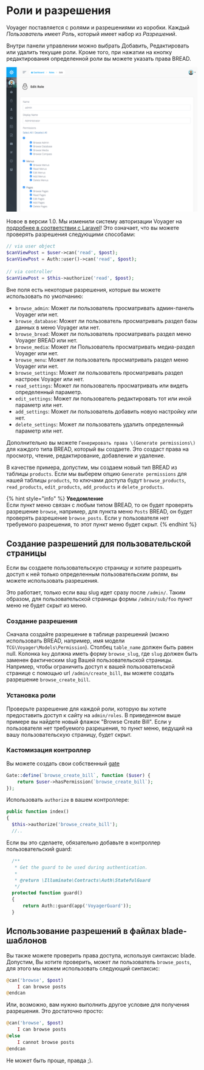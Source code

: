 # Роли и разрешения

Voyager поставляется с ролями и разрешениями из коробки. Каждый _Пользователь_ имеет _Роль_, который имеет набор из _Разрешений_.

Внутри панели управлении можно выбрать Добавить, Редактировать или удалить текущие роли. Кроме того, при нажатии на кнопку редактирования определенной роли вы можете указать права BREAD.

![](../.gitbook/assets/role.png)

Новое в версии 1.0. Мы изменили систему авторизации Voyager на [подробнее в соответствии с Laravel](https://laravel.com/docs/authorization#authorizing-actions-using-policies)! Это означает, что вы можете проверять разрешения следующими способами:

```php
// via user object
$canViewPost = $user->can('read', $post);
$canViewPost = Auth::user()->can('read', $post);

// via controller
$canViewPost = $this->authorize('read', $post);
```

Вне поля есть некоторые разрешения, которые вы можете использовать по умолчанию:

* `browse_admin`: Может ли пользователь просматривать админ-панель Voyager или нет.
* `browse_database`: Может ли пользователь просматривать раздел базы данных в меню Voyager или нет.
* `browse_bread`: Может ли пользователь просматривать раздел меню Voyager BREAD или нет.
* `browse_media`: Может ли Пользователь просматривать медиа-раздел Voyager или нет.
* `browse_menu`: Может ли пользователь просматривать раздел меню Voyager или нет.
* `browse_settings`: Может ли пользователь просматривать раздел настроек Voyager или нет.
* `read_settings`: Может ли пользователь просматривать или видеть определенный параметр.
* `edit_settings`: Может ли пользователь редактировать тот или иной параметр или нет.
* `add_settings`: Может ли пользователь добавить новую настройку или нет.
* `delete_settings`: Может ли пользователь удалить определенный параметр или нет.

Дополнительно вы можете `Генерировать права \(Generate permissions\)` для каждого типа BREAD, который вы создаете. Это создаст права на просмотр, чтение, редактирование, добавление и удаление.

В качестве примера, допустим, мы создаем новый тип BREAD из таблицы `products`. Если мы выберем опцию `Generate permissions` для нашей таблицы `products`, то ключами доступа будут `browse_products`, `read_products`, `edit_products`, `add_products` и `delete_products`.

{% hint style="info" %}
**Уведомление**  
Если пункт меню связан с любым типом BREAD, то он будет проверять разрешение `browse`, например, для пункта меню `Posts` BREAD, он будет проверять разрешение `browse_posts`. Если у пользователя нет требуемого разрешения, то этот пункт меню будет скрыт.
{% endhint %}

## Создание разрешений для пользовательской страницы

Если вы создаете пользовательскую страницу и хотите разрешить доступ к ней только определенным пользовательским ролям, вы можете использовать разрешения.

Это работает, только если ваш slug идет сразу после `/admin/`. Таким образом, для пользовательской страницы формы `/admin/sub/foo` пункт меню не будет скрыт из меню.

### Создание разрешения

Сначала создайте разрешение в таблице разрешений \(можно использовать BREAD, например, имя модели `TCG\Voyager\Models\Permission`\). Столбец `table_name` должен быть равен null. Колонка `key` должна иметь форму `browse_slug`, где `slug` должен быть заменен фактическим slug Вашей пользовательской страницы. Например, чтобы ограничить доступ к вашей пользовательской странице с помощью url `/admin/create_bill`, вы можете создать разрешение `browse_create_bill`.

### Установка роли

Проверьте разрешение для каждой роли, которую вы хотите предоставить доступ к сайту на `admin/roles`. В приведенном выше примере вы найдете новый флажок "Browse Create Bill". Если у пользователя нет требуемого разрешения, то пункт меню, ведущий на вашу пользовательскую страницу, будет скрыт.

### Кастомизация контроллер

Вы можете создать свои собственный [gate](https://laravel.com/docs/authorization#gates)

```php
Gate::define(`browse_create_bill`, function ($user) {
    return $user->hasPermission(`browse_create_bill`);
});
```

Использовать `authorize` в вашем контроллере:

```php
public function index()
{
  $this->authorize('browse_create_bill');
  //..
```

Если вы это сделаете, обязательно добавьте в контроллер пользовательский guard:

```php
  /**
   * Get the guard to be used during authentication.
   *
   * @return \Illuminate\Contracts\Auth\StatefulGuard
   */
  protected function guard()
  {
      return Auth::guard(app('VoyagerGuard'));
  }
```

## Использование разрешений в файлах blade-шаблонов

Вы также можете проверить права доступа, используя синтаксис blade. Допустим, Вы хотите проверить, может ли пользователь `browse_posts`, для этого мы можем использовать следующий синтаксис:

```php
@can('browse', $post)
    I can browse posts
@endcan
```

Или, возможно, вам нужно выполнить другое условие для получения разрешения. Это достаточно просто:

```php
@can('browse', $post)
    I can browse posts
@else
    I cannot browse posts
@endcan
```

Не может быть проще, правда ;\).

